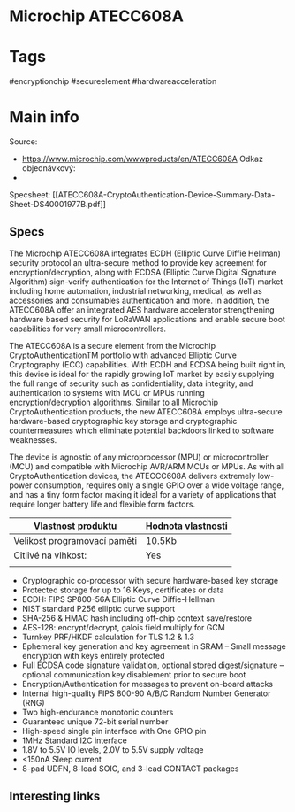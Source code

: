 # Microchip ATECC608A
# Tags
#encryptionchip #secureelement #hardwareacceleration

# Main info
Source:
- https://www.microchip.com/wwwproducts/en/ATECC608A
Odkaz objednávkový: 
- 
Specsheet: [[ATECC608A-CryptoAuthentication-Device-Summary-Data-Sheet-DS40001977B.pdf]]
## Specs

The Microchip ATECC608A integrates ECDH (Elliptic Curve Diffie Hellman) security protocol an ultra-secure method to provide key agreement for encryption/decryption, along with ECDSA (Elliptic Curve Digital Signature Algorithm) sign-verify authentication for the Internet of Things (IoT) market including home automation, industrial networking, medical, as well as accessories and consumables authentication and more. In addition, the ATECC608A offer an integrated AES hardware accelerator strengthening hardware based security for LoRaWAN applications and enable secure boot capabilities for very small microcontrollers.   
  
The ATECC608A is a secure element from the Microchip CryptoAuthenticationTM portfolio with advanced Elliptic Curve Cryptography (ECC) capabilities. With ECDH and ECDSA being built right in, this device is ideal for the rapidly growing IoT market by easily supplying the full range of security such as confidentiality, data integrity, and authentication to systems with MCU or MPUs running encryption/decryption algorithms. Similar to all Microchip CryptoAuthentication products, the new ATECC608A employs ultra-secure hardware-based cryptographic key storage and cryptographic countermeasures which eliminate potential backdoors linked to software weaknesses.  
  
The device is agnostic of any microprocessor (MPU) or microcontroller (MCU) and compatible with Microchip AVR/ARM MCUs or MPUs. As with all CryptoAuthentication devices, the ATECCC608A delivers extremely low-power consumption, requires only a single GPIO over a wide voltage range, and has a tiny form factor making it ideal for a variety of applications that require longer battery life and flexible form factors.

| Vlastnost produktu           | Hodnota vlastnosti                                                                                                                                                       |
| ---------------------------- | ------------------------------------------------------------------------------------------------------------------------------------------------------------------------ |
| Velikost programovací paměti | 10.5Kb                                                                                                                                                                    |
| Citlivé na vlhkost:          | Yes                                                                                                                                                                      |
|                              |                                                                                                                                                                          |

-   Cryptographic co-processor with secure hardware-based key storage
-   Protected storage for up to 16 Keys, certificates or data
-   ECDH: FIPS SP800-56A Elliptic Curve Diffie-Hellman
-   NIST standard P256 elliptic curve support
-   SHA-256 & HMAC hash including off-chip context save/restore
-   AES-128: encrypt/decrypt, galois field multiply for GCM
-   Turnkey PRF/HKDF calculation for TLS 1.2 & 1.3
-   Ephemeral key generation and key agreement in SRAM – Small message encryption with keys entirely protected
-   Full ECDSA code signature validation, optional stored digest/signature – optional communication key disablement prior to secure boot
-   Encryption/Authentication for messages to prevent on-board attacks
-   Internal high-quality FIPS 800-90 A/B/C Random Number Generator (RNG)
-   Two high-endurance monotonic counters
-   Guaranteed unique 72-bit serial number
-   High-speed single pin interface with One GPIO pin
-   1MHz Standard I2C interface
-   1.8V to 5.5V IO levels, 2.0V to 5.5V supply voltage
-   <150nA Sleep current
-   8-pad UDFN, 8-lead SOIC, and 3-lead CONTACT packages

## Interesting links

